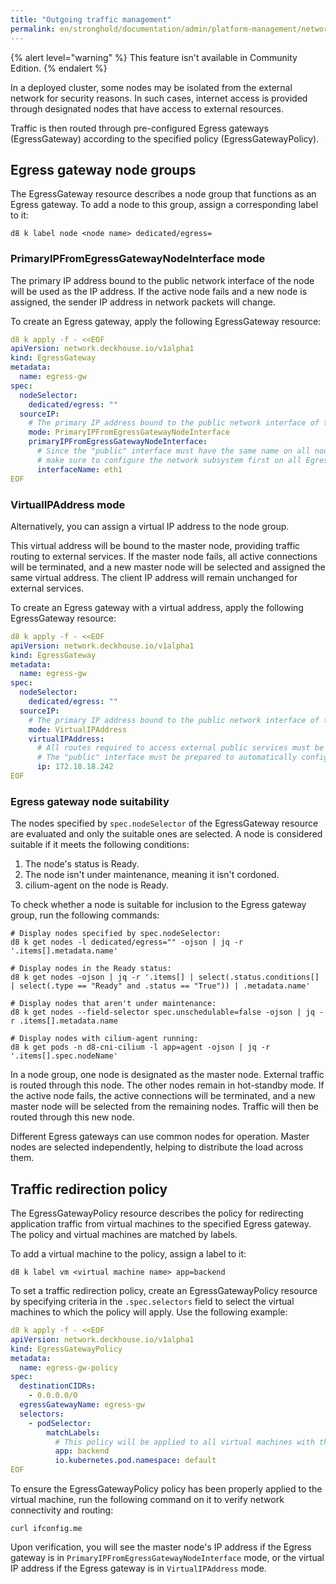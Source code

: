 ```yaml
---
title: "Outgoing traffic management"
permalink: en/stronghold/documentation/admin/platform-management/network/egress.html
---
```


{% alert level="warning" %}
This feature isn't available in Community Edition.
{% endalert %}

In a deployed cluster, some nodes may be isolated from the external network for security reasons.
In such cases, internet access is provided through designated nodes that have access to external resources.

Traffic is then routed through pre-configured Egress gateways (EgressGateway) according to the specified policy (EgressGatewayPolicy).

## Egress gateway node groups

The EgressGateway resource describes a node group that functions as an Egress gateway.
To add a node to this group, assign a corresponding label to it:

```shell
d8 k label node <node name> dedicated/egress=
```

### PrimaryIPFromEgressGatewayNodeInterface mode

The primary IP address bound to the public network interface of the node will be used as the IP address.
If the active node fails and a new node is assigned, the sender IP address in network packets will change.

To create an Egress gateway, apply the following EgressGateway resource:

```yaml
d8 k apply -f - <<EOF
apiVersion: network.deckhouse.io/v1alpha1
kind: EgressGateway
metadata:
  name: egress-gw
spec:
  nodeSelector:
    dedicated/egress: ""
  sourceIP:
    # The primary IP address bound to the public network interface of the node will be used as the IP address
    mode: PrimaryIPFromEgressGatewayNodeInterface
    primaryIPFromEgressGatewayNodeInterface:
      # Since the "public" interface must have the same name on all nodes in the group (for example, eth1),
      # make sure to configure the network subsystem first on all Egress nodes
      interfaceName: eth1
EOF
```

### VirtualIPAddress mode

Alternatively, you can assign a virtual IP address to the node group.

This virtual address will be bound to the master node, providing traffic routing to external services.
If the master node fails, all active connections will be terminated,
and a new master node will be selected and assigned the same virtual address.
The client IP address will remain unchanged for external services.

To create an Egress gateway with a virtual address, apply the following EgressGateway resource:

```yaml
d8 k apply -f - <<EOF
apiVersion: network.deckhouse.io/v1alpha1
kind: EgressGateway
metadata:
  name: egress-gw
spec:
  nodeSelector:
    dedicated/egress: ""
  sourceIP:
    # The primary IP address bound to the public network interface of the node will be used as the IP address
    mode: VirtualIPAddress
    virtualIPAddress:
      # All routes required to access external public services must be configured on every node
      # The "public" interface must be prepared to automatically configure the "virtual" IP address as a secondary IP address
      ip: 172.18.18.242
EOF
```

### Egress gateway node suitability

The nodes specified by `spec.nodeSelector` of the EgressGateway resource are evaluated and only the suitable ones are selected.
A node is considered suitable if it meets the following conditions:

1. The node's status is Ready.
1. The node isn't under maintenance, meaning it isn't cordoned.
1. cilium-agent on the node is Ready.

To check whether a node is suitable for inclusion to the Egress gateway group, run the following commands:

```shell
# Display nodes specified by spec.nodeSelector:
d8 k get nodes -l dedicated/egress="" -ojson | jq -r '.items[].metadata.name'

# Display nodes in the Ready status:
d8 k get nodes -ojson | jq -r '.items[] | select(.status.conditions[] | select(.type == "Ready" and .status == "True")) | .metadata.name'

# Display nodes that aren't under maintenance:
d8 k get nodes --field-selector spec.unschedulable=false -ojson | jq -r .items[].metadata.name

# Display nodes with cilium-agent running:
d8 k get pods -n d8-cni-cilium -l app=agent -ojson | jq -r '.items[].spec.nodeName'
```

In a node group, one node is designated as the master node. External traffic is routed through this node.
The other nodes remain in hot-standby mode.
If the active node fails, the active connections will be terminated,
and a new master node will be selected from the remaining nodes.
Traffic will then be routed through this new node.

Different Egress gateways can use common nodes for operation.
Master nodes are selected independently, helping to distribute the load across them.

## Traffic redirection policy

The EgressGatewayPolicy resource describes the policy for redirecting application traffic from virtual machines to the specified Egress gateway.
The policy and virtual machines are matched by labels.

To add a virtual machine to the policy, assign a label to it:

```shell
d8 k label vm <virtual machine name> app=backend
```

To set a traffic redirection policy,
create an EgressGatewayPolicy resource by specifying criteria in the `.spec.selectors` field
to select the virtual machines to which the policy will apply.
Use the following example:

```yaml
d8 k apply -f - <<EOF
apiVersion: network.deckhouse.io/v1alpha1
kind: EgressGatewayPolicy
metadata:
  name: egress-gw-policy
spec:
  destinationCIDRs:
    - 0.0.0.0/0
  egressGatewayName: egress-gw
  selectors:
    - podSelector:
        matchLabels:
          # This policy will be applied to all virtual machines with the app=backend label in the default namespace
          app: backend
          io.kubernetes.pod.namespace: default
EOF
```

To ensure the EgressGatewayPolicy policy has been properly applied to the virtual machine,
run the following command on it to verify network connectivity and routing:

```shell
curl ifconfig.me
```

Upon verification, you will see the master node's IP address if the Egress gateway is in `PrimaryIPFromEgressGatewayNodeInterface` mode,
or the virtual IP address if the Egress gateway is in `VirtualIPAddress` mode.
